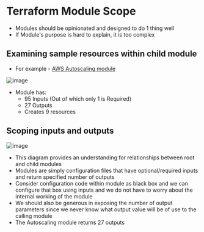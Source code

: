 # Terraform Module Scope
- Modules should be opinionated and designed to do 1 thing well
- If Module's purpose is hard to explain, it is too complex

## Examining sample resources within child module
- For example - [AWS Autoscaling module](https://registry.terraform.io/modules/terraform-aws-modules/autoscaling/aws/latest)

![image](https://github.com/niravmsoni/terraform-aws/assets/6556021/a958d2e3-0e69-4fe8-a683-5b455b77d311)

- Module has:
    - 95 Inputs (Out of which only 1 is Required)
    - 27 Outputs
    - Creates 9 resources

## Scoping inputs and outputs
![image](https://github.com/niravmsoni/terraform-aws/assets/6556021/0b680037-c05b-42f9-9d29-f80bbf649f25)

- This diagram provides an understanding for relationships between root and child modules
- Modules are simply configuration files that have optional/required inputs and return specified number of outputs
- Consider configuration code within module as black box and we can configure that box using inputs and we do not have to worry about the internal working of the module
- We should also be generous in exposing the number of output parameters since we never know what output value will be of use to the calling module
- The Autoscaling module returns 27 outputs